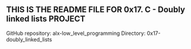## THIS IS THE README FILE FOR 0x17. C - Doubly linked lists PROJECT
GitHub repository: alx-low_level_programming
Directory: 0x17-doubly_linked_lists
